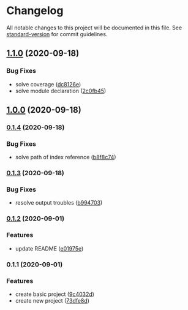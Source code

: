 # Changelog

All notable changes to this project will be documented in this file. See [standard-version](https://github.com/conventional-changelog/standard-version) for commit guidelines.

## [1.1.0](https://github.com/EmersonBraun/pretty-log/compare/v1.0.0...v1.1.0) (2020-09-18)


### Bug Fixes

* solve coverage ([dc8126e](https://github.com/EmersonBraun/pretty-log/commit/dc8126e1218d27fef8e696e7e3cc57d90dc0e15c))
* solve module declaration ([2c0fb45](https://github.com/EmersonBraun/pretty-log/commit/2c0fb450ae5de614d2cdc1b6c5f5c94d0d2d0bf5))

## [1.0.0](https://github.com/EmersonBraun/pretty-log/compare/v0.1.4...v1.0.0) (2020-09-18)

### [0.1.4](https://github.com/EmersonBraun/pretty-log/compare/v0.1.3...v0.1.4) (2020-09-18)


### Bug Fixes

* solve path of index reference ([b8f8c74](https://github.com/EmersonBraun/pretty-log/commit/b8f8c742e2927ec191b5ccb9287604306a180031))

### [0.1.3](https://github.com/EmersonBraun/pretty-log/compare/v0.1.2...v0.1.3) (2020-09-18)


### Bug Fixes

* resolve output troubles ([b994703](https://github.com/EmersonBraun/pretty-log/commit/b994703eaa81b2ca33afe00d1b15c2a4c22cfddd))

### [0.1.2](https://github.com/EmersonBraun/pretty-log/compare/v0.1.1...v0.1.2) (2020-09-01)


### Features

* update README ([e01975e](https://github.com/EmersonBraun/pretty-log/commit/e01975ebde1e011f03e21af778ee750f750b67ea))

### 0.1.1 (2020-09-01)


### Features

* create basic project ([9c4032d](https://github.com/EmersonBraun/pretty-log/commit/9c4032db1199d059d5ea9c02c89645341c2956b4))
* create new project ([73dfe8d](https://github.com/EmersonBraun/pretty-log/commit/73dfe8de8a192591f9ea612aa8de380398a1d676))
